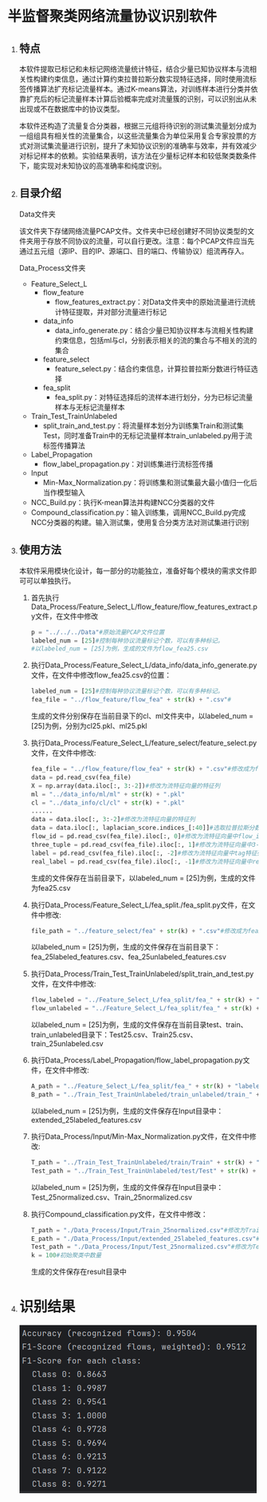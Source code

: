 # 半监督聚类网络流量协议识别软件

1. ## 特点

   ​	本软件提取已标记和未标记网络流量统计特征，结合少量已知协议样本与流相关性构建约束信息，通过计算约束拉普拉斯分数实现特征选择，同时使用流标签传播算法扩充标记流量样本。通过K-means算法，对训练样本进行分类并依靠扩充后的标记流量样本计算后验概率完成对流量簇的识别，可以识别出从未出现或不在数据库中的协议类型。

   ​	本软件还构造了流量复合分类器，根据三元组将待识别的测试集流量划分成为一组组具有相关性的流量集合，以这些流量集合为单位采用复合专家投票的方式对测试集流量进行识别，提升了未知协议识别的准确率与效率，并有效减少对标记样本的依赖。实验结果表明，该方法在少量标记样本和较低聚类数条件下，能实现对未知协议的高准确率和纯度识别。

2. ## 目录介绍

   Data文件夹

   该文件夹下存储网络流量PCAP文件。文件夹中已经创建好不同协议类型的文件夹用于存放不同协议的流量，可以自行更改。注意：每个PCAP文件应当先通过五元组（源IP、目的IP、源端口、目的端口、传输协议）组流再存入。

   Data_Process文件夹

   - Feature_Select_L
     - flow_feature
       - flow_features_extract.py：对Data文件夹中的原始流量进行流统计特征提取，并对部分流量进行标记
     - data_info
       - data_info_generate.py：结合少量已知协议样本与流相关性构建约束信息，包括ml与cl，分别表示相关的流的集合与不相关的流的集合
     - feature_select
       - feature_select.py：结合约束信息，计算拉普拉斯分数进行特征选择
     - fea_split
       - fea_split.py：对特征选择后的流样本进行划分，分为已标记流量样本与无标记流量样本
   - Train_Test_TrainUnlabeled
     - split_train_and_test.py：将流量样本划分为训练集Train和测试集Test，同时准备Train中的无标记流量样本train_unlabeled.py用于流标签传播算法
   - Label_Propagation
     - flow_label_propagation.py：对训练集进行流标签传播
   - Input
     - Min-Max_Normalization.py：将训练集和测试集最大最小值归一化后当作模型输入
   - NCC_Build.py：执行K-mean算法并构建NCC分类器的文件
   - Compound_classification.py：输入训练集，调用NCC_Build.py完成NCC分类器的构建。输入测试集，使用复合分类方法对测试集进行识别

3. ## 使用方法

   ​	本软件采用模块化设计，每一部分的功能独立，准备好每个模块的需求文件即可可以单独执行。

   1. 首先执行Data_Process/Feature_Select_L/flow_feature/flow_features_extract.py文件，在文件中修改

      ```python 
      p = "../../../Data"#原始流量PCAP文件位置
      labeled_num = [25]#控制每种协议流量标记个数，可以有多种标记。
      #以labeled_num = [25]为例，生成的文件为flow_fea25.csv
      ```

   2. 执行Data_Process/Feature_Select_L/data_info/data_info_generate.py文件，在文件中修改flow_fea25.csv的位置：

      ```python
      labeled_num = [25]#控制每种协议流量标记个数，可以有多种标记。
      fea_file = "../flow_feature/flow_fea" + str(k) + ".csv"#
      ```

      生成的文件分别保存在当前目录下的cl、ml文件夹中，以labeled_num = [25]为例，分别为cl25.pkl、ml25.pkl

   3. 执行Data_Process/Feature_Select_L/feature_select/feature_select.py文件，在文件中修改:

      ```python
      fea_file = "../flow_feature/flow_fea" + str(k) + ".csv"#修改成为flow_fea25.csv的位置
      data = pd.read_csv(fea_file)
      X = np.array(data.iloc[:, 3:-2])#修改为流特征向量的特征列
      ml = "../data_info/ml/ml" + str(k) + ".pkl"
      cl = "../data_info/cl/cl" + str(k) + ".pkl"
      ......
      data = data.iloc[:, 3:-2]#修改为流特征向量的特征列
      data = data.iloc[:, laplacian_score.indices_[:40]]#选取拉普拉斯分数排名前40的特征，可根据自己需要修改
      flow_id = pd.read_csv(fea_file).iloc[:, 0]#修改为流特征向量中flow_id特征列
      three_tuple = pd.read_csv(fea_file).iloc[:, 1]#修改为流特征向量中3-tuple特征列
      label = pd.read_csv(fea_file).iloc[:, -2]#修改为流特征向量中tag特征列
      real_label = pd.read_csv(fea_file).iloc[:, -1]#修改为流特征向量中real_tag特征列
      ```

      生成的文件保存在当前目录下，以labeled_num = [25]为例，生成的文件为fea25.csv

   4. 执行Data_Process/Feature_Select_L/fea_split./fea_split.py文件，在文件中修改:

      ```python
      file_path = "../feature_select/fea" + str(k) + ".csv"#修改成为fea25.csv的位置
      ```

      以labeled_num = [25]为例，生成的文件保存在当前目录下：fea_25labeled_features.csv、fea_25unlabeled_features.csv

   5. 执行Data_Process/Train_Test_TrainUnlabeled/split_train_and_test.py文件，在文件中修改:

      ```python
      flow_labeled = "../Feature_Select_L/fea_split/fea_" + str(k) + "labeled_features.csv"#修改为fea_25labeled_features.csv文件位置
      flow_unlabeled = "../Feature_Select_L/fea_split/fea_" + str(k) + "unlabeled_features.csv"#修改为fea_25unlabeled_features.csv文件位置
      ```

      以labeled_num = [25]为例，生成的文件保存在当前目录test、train、train_unlabeled目录下：Test25.csv、Train25.csv、train_25unlabeled.csv

   6. 执行Data_Process/Label_Propagation/flow_label_propagation.py文件，在文件中修改:

      ```python
      A_path = "../Feature_Select_L/fea_split/fea_" + str(k) + "labeled_features.csv"#修改为fea_25labeled_features.csv文件位置
      B_path = "../Train_Test_TrainUnlabeled/train_unlabeled/train_" + str(k) + "unlabeled.csv"#修改为train_25unlabeled.csv文件位置
      ```

      以labeled_num = [25]为例，生成的文件保存在Input目录中：extended_25labeled_features.csv

   7. 执行Data_Process/Input/Min-Max_Normalization.py文件，在文件中修改:

      ```python
      T_path = "../Train_Test_TrainUnlabeled/train/Train" + str(k) + ".csv"
      Test_path = "../Train_Test_TrainUnlabeled/test/Test" + str(k) + ".csv"
      ```

      以labeled_num = [25]为例，生成的文件保存在Input目录中：Test_25normalized.csv、Train_25normalized.csv

   8. 执行Compound_classification.py文件，在文件中修改：

      ```python
      T_path = "./Data_Process/Input/Train_25normalized.csv"#修改为Train_25normalized.csv文件位置
      E_path = "./Data_Process/Input/extended_25labeled_features.csv"#修改为extended_25labeled_features.csv文件位置
      Test_path = "./Data_Process/Input/Test_25normalized.csv"#修改为Test_25normalized.csv文件位置
      k = 100#初始聚类中数量
      ```

      生成的文件保存在result目录中

4. # 识别结果

   ![](Figure/4af0f2b6-9dff-4fa1-ae99-f9aa87be031b.PNG)